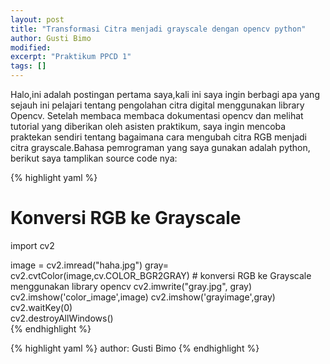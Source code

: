 ```yaml
---
layout: post
title: "Transformasi Citra menjadi grayscale dengan opencv python"
author: Gusti Bimo
modified:
excerpt: "Praktikum PPCD 1"
tags: []
---
```


Halo,ini adalah postingan pertama saya,kali ini saya ingin berbagi apa yang sejauh ini pelajari tentang pengolahan citra digital menggunakan library Opencv. Setelah membaca membaca dokumentasi opencv dan melihat tutorial yang diberikan oleh asisten praktikum, saya ingin mencoba praktekan sendiri tentang bagaimana cara mengubah citra RGB menjadi citra grayscale.Bahasa pemrograman yang saya gunakan adalah python, berikut saya tamplikan source code nya:

{% highlight yaml %}
# Konversi RGB ke Grayscale
import cv2

image = cv2.imread("haha.jpg")
gray= cv2.cvtColor(image,cv.COLOR_BGR2GRAY) # konversi RGB ke Grayscale menggunakan library opencv
cv2.imwrite("gray.jpg", gray)
cv2.imshow('color_image',image)
cv2.imshow('grayimage',gray) 
cv2.waitKey(0)                 
cv2.destroyAllWindows()       
{% endhighlight %}

{% highlight yaml %}
author: Gusti Bimo
{% endhighlight %}

